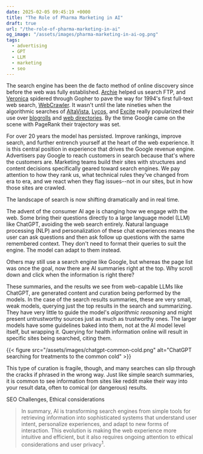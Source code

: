 ```yaml
---
date: 2025-02-05 09:45:19 +0000
title: "The Role of Pharma Marketing in AI"
draft: true
url: "/the-role-of-pharma-marketing-in-ai"
og_image: "/assets/images/pharma-marketing-in-ai-og.png"
tags:
  - advertising
  - GPT
  - LLM
  - marketing
  - seo
---
```


The search engine has been the de facto method of online discovery since before
the web was fully established.
[Archie](https://en.wikipedia.org/wiki/Archie_(search_engine)) helped us search
FTP, and [Veronica](https://en.wikipedia.org/wiki/Veronica_(search_engine))
spidered through Gopher to pave the way for 1994's first full-text web search,
[WebCrawler](https://en.wikipedia.org/wiki/WebCrawler). It wasn't until the late
nineties when the algorithmic searches of
[AltaVista](https://en.wikipedia.org/wiki/AltaVista),
[Lycos](https://en.wikipedia.org/wiki/Lycos), and
[Excite](https://en.wikipedia.org/wiki/Excite_(web_portal)) really popularized
their use over [blogrolls](https://blogroll.org/what-are-blogrolls/) and [web
directories](https://en.wikipedia.org/wiki/Web_directory). By the time Google
came on the scene with PageRank their trajectory was set.

For over 20 years the model has persisted. Improve rankings, improve search, and
further entrench yourself at the heart of the web experience. It is this central
position in experience that drives the Google revenue engine. Advertisers pay
Google to reach customers in search because that's where the customers are.
Marketing teams build their sites with structures and content decisions
specifically geared toward search engines. We pay attention to how they rank us,
what technical rules they've changed from era to era, and we react when they
flag issues--not in our sites, but in how those sites are crawled.

The landscape of search is now shifting dramatically and in real time.

The advent of the consumer AI age is changing how we engage with the web. Some
bring their questions directly to a large language model (LLM) like ChatGPT,
avoiding the web search entirely. Natural language processing (NLP) and
personalization of these chat experiences means the user can ask questions and
then ask follow up questions with the same remembered context. They don't need
to format their queries to suit the engine. The model can adapt to them instead.

Others may still use a search engine like Google, but whereas the page list was
once the goal, now there are AI summaries right at the top. Why scroll down and
click when the information is right there?

These summaries, and the results we see from web-capable LLMs like ChatGPT, are
generated content and curation being performed by the models. In the case of the
search results summaries, these are very small, weak models, querying just the
top results in the search and summarizing. They have very little to guide the
model's *algorithmic reasoning* and might present untrustworthy sources just as
much as trustworthy ones. The larger models have some guidelines baked into
them, not at the AI model level itself, but wrapping it. Querying for health
information online will result in specific sites being searched, citing them.

{{< figure src="/assets/images/chatgpt-common-cold.png" alt="ChatGPT searching for treatments to the common cold" >}}

This type of curation is fragile, though, and many searches can slip through the
cracks if phrased in the wrong way. Just like simple search summaries, it is
common to see information from sites like reddit make their way into your result
data, often to comical (or dangerous) results.

SEO Challenges, Ethical considerations

> In summary, AI is transforming search engines from simple tools for retrieving
information into sophisticated systems that understand user intent, personalize
experiences, and adapt to new forms of interaction. This evolution is making the
web experience more intuitive and efficient, but it also requires ongoing
attention to ethical considerations and user privacy<sup>1</sup>.

<!--  vim: set shiftwidth=4 tabstop=4 tw=80 expandtab: -->
